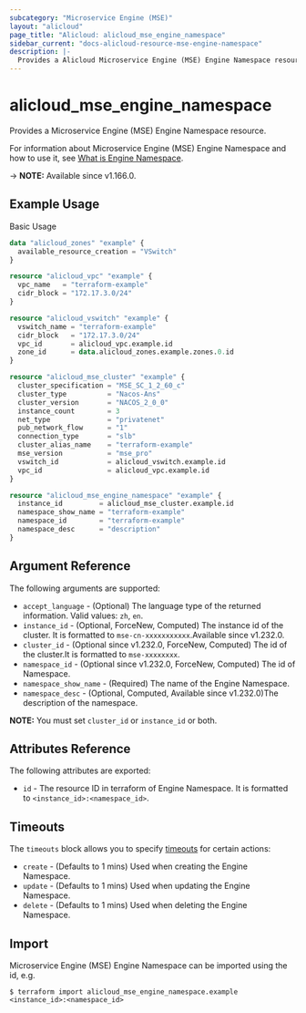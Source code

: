 ```yaml
---
subcategory: "Microservice Engine (MSE)"
layout: "alicloud"
page_title: "Alicloud: alicloud_mse_engine_namespace"
sidebar_current: "docs-alicloud-resource-mse-engine-namespace"
description: |-
  Provides a Alicloud Microservice Engine (MSE) Engine Namespace resource.
---
```


# alicloud_mse_engine_namespace

Provides a Microservice Engine (MSE) Engine Namespace resource.

For information about Microservice Engine (MSE) Engine Namespace and how to use it, see [What is Engine Namespace](https://www.alibabacloud.com/help/en/mse/developer-reference/api-mse-2019-05-31-createenginenamespace).

-> **NOTE:** Available since v1.166.0.

## Example Usage

Basic Usage

```terraform
data "alicloud_zones" "example" {
  available_resource_creation = "VSwitch"
}

resource "alicloud_vpc" "example" {
  vpc_name   = "terraform-example"
  cidr_block = "172.17.3.0/24"
}

resource "alicloud_vswitch" "example" {
  vswitch_name = "terraform-example"
  cidr_block   = "172.17.3.0/24"
  vpc_id       = alicloud_vpc.example.id
  zone_id      = data.alicloud_zones.example.zones.0.id
}

resource "alicloud_mse_cluster" "example" {
  cluster_specification = "MSE_SC_1_2_60_c"
  cluster_type          = "Nacos-Ans"
  cluster_version       = "NACOS_2_0_0"
  instance_count        = 3
  net_type              = "privatenet"
  pub_network_flow      = "1"
  connection_type       = "slb"
  cluster_alias_name    = "terraform-example"
  mse_version           = "mse_pro"
  vswitch_id            = alicloud_vswitch.example.id
  vpc_id                = alicloud_vpc.example.id
}

resource "alicloud_mse_engine_namespace" "example" {
  instance_id         = alicloud_mse_cluster.example.id
  namespace_show_name = "terraform-example"
  namespace_id        = "terraform-example"
  namespace_desc      = "description"
}
```

## Argument Reference

The following arguments are supported:

* `accept_language` - (Optional) The language type of the returned information. Valid values: `zh`, `en`.
* `instance_id` - (Optional, ForceNew, Computed) The instance id of the cluster. It is formatted to `mse-cn-xxxxxxxxxxx`.Available since v1.232.0.
* `cluster_id` - (Optional since v1.232.0, ForceNew, Computed) The id of the cluster.It is formatted to `mse-xxxxxxxx`.
* `namespace_id` - (Optional since v1.232.0, ForceNew, Computed) The id of Namespace. 
* `namespace_show_name` - (Required) The name of the Engine Namespace.
* `namespace_desc` - (Optional, Computed, Available since v1.232.0)The description of the namespace.

**NOTE:** You must set `cluster_id` or `instance_id` or both.

## Attributes Reference

The following attributes are exported:

* `id` - The resource ID in terraform of Engine Namespace. It is formatted to `<instance_id>:<namespace_id>`.

## Timeouts

The `timeouts` block allows you to specify [timeouts](https://www.terraform.io/docs/configuration-0-11/resources.html#timeouts) for certain actions:

* `create` - (Defaults to 1 mins) Used when creating the Engine Namespace.
* `update` - (Defaults to 1 mins) Used when updating the Engine Namespace.
* `delete` - (Defaults to 1 mins) Used when deleting the Engine Namespace.

## Import

Microservice Engine (MSE) Engine Namespace can be imported using the id, e.g.

```shell
$ terraform import alicloud_mse_engine_namespace.example <instance_id>:<namespace_id>
```